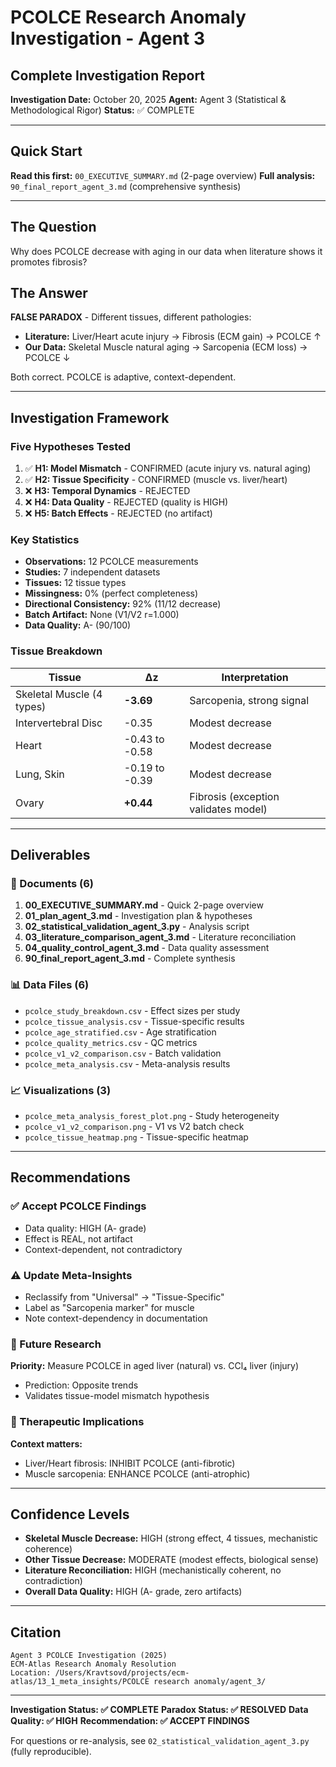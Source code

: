 # PCOLCE Research Anomaly Investigation - Agent 3
## Complete Investigation Report

**Investigation Date:** October 20, 2025
**Agent:** Agent 3 (Statistical & Methodological Rigor)
**Status:** ✅ COMPLETE

---

## Quick Start

**Read this first:** `00_EXECUTIVE_SUMMARY.md` (2-page overview)
**Full analysis:** `90_final_report_agent_3.md` (comprehensive synthesis)

---

## The Question

Why does PCOLCE decrease with aging in our data when literature shows it promotes fibrosis?

## The Answer

**FALSE PARADOX** - Different tissues, different pathologies:
- **Literature:** Liver/Heart acute injury → Fibrosis (ECM gain) → PCOLCE ↑
- **Our Data:** Skeletal Muscle natural aging → Sarcopenia (ECM loss) → PCOLCE ↓

Both correct. PCOLCE is adaptive, context-dependent.

---

## Investigation Framework

### Five Hypotheses Tested

1. ✅ **H1: Model Mismatch** - CONFIRMED (acute injury vs. natural aging)
2. ✅ **H2: Tissue Specificity** - CONFIRMED (muscle vs. liver/heart)
3. ❌ **H3: Temporal Dynamics** - REJECTED
4. ❌ **H4: Data Quality** - REJECTED (quality is HIGH)
5. ❌ **H5: Batch Effects** - REJECTED (no artifact)

### Key Statistics

- **Observations:** 12 PCOLCE measurements
- **Studies:** 7 independent datasets
- **Tissues:** 12 tissue types
- **Missingness:** 0% (perfect completeness)
- **Directional Consistency:** 92% (11/12 decrease)
- **Batch Artifact:** None (V1/V2 r=1.000)
- **Data Quality:** A- (90/100)

### Tissue Breakdown

| Tissue | Δz | Interpretation |
|--------|-----|----------------|
| Skeletal Muscle (4 types) | **-3.69** | Sarcopenia, strong signal |
| Intervertebral Disc | -0.35 | Modest decrease |
| Heart | -0.43 to -0.58 | Modest decrease |
| Lung, Skin | -0.19 to -0.39 | Modest decrease |
| Ovary | **+0.44** | Fibrosis (exception validates model) |

---

## Deliverables

### 📄 Documents (6)

1. **00_EXECUTIVE_SUMMARY.md** - Quick 2-page overview
2. **01_plan_agent_3.md** - Investigation plan & hypotheses
3. **02_statistical_validation_agent_3.py** - Analysis script
4. **03_literature_comparison_agent_3.md** - Literature reconciliation
5. **04_quality_control_agent_3.md** - Data quality assessment
6. **90_final_report_agent_3.md** - Complete synthesis

### 📊 Data Files (6)

- `pcolce_study_breakdown.csv` - Effect sizes per study
- `pcolce_tissue_analysis.csv` - Tissue-specific results
- `pcolce_age_stratified.csv` - Age stratification
- `pcolce_quality_metrics.csv` - QC metrics
- `pcolce_v1_v2_comparison.csv` - Batch validation
- `pcolce_meta_analysis.csv` - Meta-analysis results

### 📈 Visualizations (3)

- `pcolce_meta_analysis_forest_plot.png` - Study heterogeneity
- `pcolce_v1_v2_comparison.png` - V1 vs V2 batch check
- `pcolce_tissue_heatmap.png` - Tissue-specific heatmap

---

## Recommendations

### ✅ Accept PCOLCE Findings

- Data quality: HIGH (A- grade)
- Effect is REAL, not artifact
- Context-dependent, not contradictory

### ⚠️ Update Meta-Insights

- Reclassify from "Universal" → "Tissue-Specific"
- Label as "Sarcopenia marker" for muscle
- Note context-dependency in documentation

### 🔬 Future Research

**Priority:** Measure PCOLCE in aged liver (natural) vs. CCl₄ liver (injury)
- Prediction: Opposite trends
- Validates tissue-model mismatch hypothesis

### 💊 Therapeutic Implications

**Context matters:**
- Liver/Heart fibrosis: INHIBIT PCOLCE (anti-fibrotic)
- Muscle sarcopenia: ENHANCE PCOLCE (anti-atrophic)

---

## Confidence Levels

- **Skeletal Muscle Decrease:** HIGH (strong effect, 4 tissues, mechanistic coherence)
- **Other Tissue Decrease:** MODERATE (modest effects, biological sense)
- **Literature Reconciliation:** HIGH (mechanistically coherent, no contradiction)
- **Overall Data Quality:** HIGH (A- grade, zero artifacts)

---

## Citation

```
Agent 3 PCOLCE Investigation (2025)
ECM-Atlas Research Anomaly Resolution
Location: /Users/Kravtsovd/projects/ecm-atlas/13_1_meta_insights/PCOLCE research anomaly/agent_3/
```

---

**Investigation Status: ✅ COMPLETE**
**Paradox Status: ✅ RESOLVED**
**Data Quality: ✅ HIGH**
**Recommendation: ✅ ACCEPT FINDINGS**

For questions or re-analysis, see `02_statistical_validation_agent_3.py` (fully reproducible).
